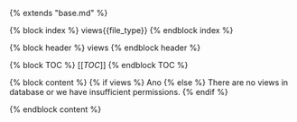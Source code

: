 {% extends "base.md" %}

{% block index %} views{{file_type}} {% endblock index %}

{% block header %} views {% endblock header %}

{% block TOC %}
[[_TOC_]]
{% endblock TOC %}

{% block content %}
{% if views %}
Ano
{% else %}
There are no views in database or we have insufficient permissions.
{% endif %}

{% endblock content %}